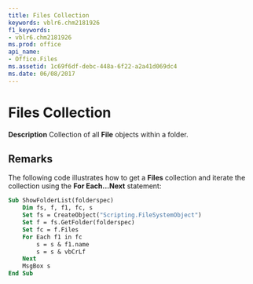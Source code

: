 ```yaml
---
title: Files Collection
keywords: vblr6.chm2181926
f1_keywords:
- vblr6.chm2181926
ms.prod: office
api_name:
- Office.Files
ms.assetid: 1c69f6df-debc-448a-6f22-a2a41d069dc4
ms.date: 06/08/2017
---
```



# Files Collection



 **Description**
Collection of all  **File** objects within a folder.

## Remarks

The following code illustrates how to get a  **Files** collection and iterate the collection using the **For Each...Next** statement:



```vb
Sub ShowFolderList(folderspec)
    Dim fs, f, f1, fc, s
    Set fs = CreateObject("Scripting.FileSystemObject")
    Set f = fs.GetFolder(folderspec)
    Set fc = f.Files
    For Each f1 in fc
        s = s & f1.name 
        s = s & vbCrLf
    Next
    MsgBox s
End Sub
```


